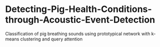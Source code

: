 # Detecting-Pig-Health-Conditions-through-Acoustic-Event-Detection
Classification of pig breathing sounds using prototypical network with k-means clustering and query attention
